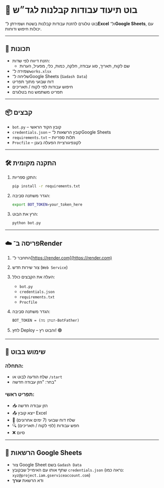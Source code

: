 # 📄 בוט תיעוד עבודות קבלנות לגד״ש

בוט טלגרם להזנת עבודות קבלנות בשטח ושמירתן ל־**Excel** ול־**Google Sheets**, עם יכולות חיפוש ודוחות.

---

## 🚀 תכונות

- הזנת דיווח לפי שדות:
  - שם לקוח, תאריך, סוג עבודה, חלקה, כמות, כלי, מפעיל, הערות
- שמירה ל־`works.xlsx`
- שליחה ל־Google Sheets (`Gadash Data`)
- דוח שבועי מתוך תפריט
- חיפוש עבודות לפי לקוח / תאריכים
- תפריט משתמש נוח בטלגרם

---

## 📦 קבצים

- `bot.py` – קובץ הקוד הראשי
- `credentials.json` – קובץ הרשאות ל־Google Sheets
- `requirements.txt` – תלות ספריות
- `Procfile` – לקונפיגורציית הפעלה בענן

---

## 🛠 התקנה מקומית

1. התקן ספריות:
   ```bash
   pip install -r requirements.txt
   ```

2. הגדר משתנה סביבה:
   ```bash
   export BOT_TOKEN=your_token_here
   ```

3. הרץ את הבוט:
   ```bash
   python bot.py
   ```

---

## ☁️ פריסה ב־Render

1. התחבר ל־[https://render.com](https://render.com)
2. צור שירות חדש (`Web Service`)
3. העלה את הקבצים כולל:
   - `bot.py`
   - `credentials.json`
   - `requirements.txt`
   - `Procfile`

4. הגדר משתנה סביבה:
   ```
   BOT_TOKEN = (הטוקן מה-BotFather)
   ```

5. לחץ Deploy – והבוט רץ! 🟢

---

## 🧪 שימוש בבוט

### התחלה:
- שלח הודעה לבוט או `/start`
- בחר: "הזן עבודה חדשה"

### תפריט ראשי:
- 📥 הזן עבודה חדשה
- 📤 ייצא קובץ Excel
- 📆 שלח דוח שבועי (7 ימים אחרונים)
- 🔍 חפש עבודות (לפי לקוח / תאריכים)
- ❌ סיום

---

## 🔐 הרשאות Google Sheets

- צור Google Sheet בשם `Gadash Data`
- שתף אותו עם האימייל שבקובץ `credentials.json` (נראה כמו: `xyz@project.iam.gserviceaccount.com`)
- ודא הרשאת **עורך**

